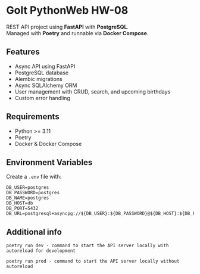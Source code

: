 # GoIt PythonWeb HW-08

REST API project using **FastAPI** with **PostgreSQL**.  
Managed with **Poetry** and runnable via **Docker Compose**.

## Features

- Async API using FastAPI
- PostgreSQL database
- Alembic migrations
- Async SQLAlchemy ORM
- User management with CRUD, search, and upcoming birthdays
- Custom error handling

## Requirements

- Python >= 3.11
- Poetry
- Docker & Docker Compose

## Environment Variables

Create a `.env` file with:

```env
DB_USER=postgres
DB_PASSWORD=postgres
DB_NAME=postgres
DB_HOST=db
DB_PORT=5432
DB_URL=postgresql+asyncpg://${DB_USER}:${DB_PASSWORD}@${DB_HOST}:${DB_PORT}/${DB_NAME}
```

## Additional info

    poetry run dev - command to start the API server locally with autoreload for development

    poetry run prod - command to start the API server locally without autoreload

